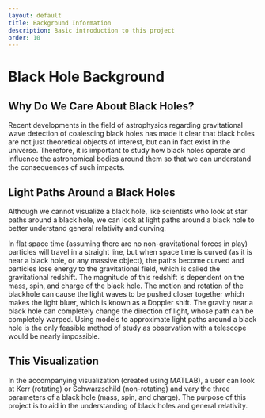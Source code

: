 ```yaml
---
layout: default
title: Background Information
description: Basic introduction to this project
order: 10
---
```


# Black Hole Background

## Why Do We Care About Black Holes?

Recent developments in the field of astrophysics regarding gravitational wave detection of coalescing black holes has made it clear that black holes are not just theoretical objects of interest, but can in fact exist in the universe. Therefore, it is important to study how black holes operate and influence the astronomical bodies around them so that we can understand the consequences of such impacts.

## Light Paths Around a Black Holes

Although we cannot visualize a black hole, like scientists who look at star paths around a black hole, we can look at light paths around a black hole to better understand general relativity and curving.

In flat space time (assuming there are no non-gravitational forces in play) particles will travel in a straight line, but when space time is curved (as it is near a black hole, or any massive object), the paths become curved and particles lose energy to the gravitational field, which is called the gravitational redshift. The magnitude of this redshift is dependent on the mass, spin, and charge of the black hole. The motion and rotation of the blackhole can cause the light waves to be pushed closer together which makes the light bluer, which is known as a Doppler shift. The gravity near a black hole can completely change the direction of light, whose path can be completely warped. Using models to approximate light paths around a black hole is the only feasible method of study as observation with a telescope would be nearly impossible.

## This Visualization

In the accompanying visualization (created using MATLAB), a user can look at Kerr (rotating) or Schwarzschild (non-rotating) and vary the three parameters of a black hole (mass, spin, and charge). The purpose of this project is to aid in the understanding of black holes and general relativity.
